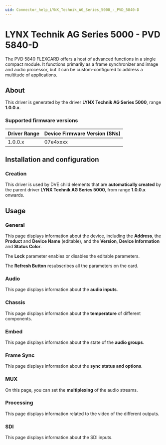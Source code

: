 ```yaml
---
uid: Connector_help_LYNX_Technik_AG_Series_5000_-_PVD_5840-D
---
```


# LYNX Technik AG Series 5000 - PVD 5840-D

The PVD 5840 FLEXCARD offers a host of advanced functions in a single compact module. It functions primarily as a frame synchronizer and image and audio processor, but it can be custom-configured to address a multitude of applications.

## About

This driver is generated by the driver **LYNX Technik AG Series 5000**, range **1.0.0.x**.

### Supported firmware versions

| **Driver Range** | **Device Firmware Version (SNs)** |
|------------------|-----------------------------------|
| 1.0.0.x          | 07e4xxxx                          |

## Installation and configuration

### Creation

This driver is used by DVE child elements that are **automatically created** by the parent driver **LYNX Technik AG Series 5000**, from range **1.0.0.x** onwards.

## Usage

### General

This page displays information about the device, including the **Address**, the **Product** and **Device Name** (editable), and the **Version**, **Device Information** and **Status Color**.

The **Lock** parameter enables or disables the editable parameters.

The **Refresh Button** resubscribes all the parameters on the card.

### Audio

This page displays information about the **audio inputs**.

### Chassis

This page displays information about the **temperature** of different components.

### Embed

This page displays information about the state of the **audio groups**.

### Frame Sync

This page displays information about the **sync status and options**.

### MUX

On this page, you can set the **multiplexing** of the audio streams.

### Processing

This page displays information related to the video of the different outputs.

### SDI

This page displays information about the SDI inputs.
